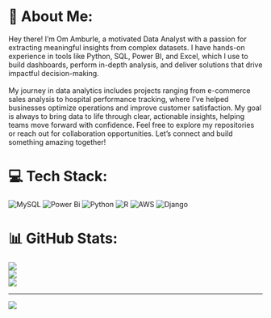 # 💫 About Me:
Hey there! I’m Om Amburle, a motivated Data Analyst with a passion for extracting meaningful insights from complex datasets. I have hands-on experience in tools like Python, SQL, Power BI, and Excel, which I use to build dashboards, perform in-depth analysis, and deliver solutions that drive impactful decision-making.<br><br>My journey in data analytics includes projects ranging from e-commerce sales analysis to hospital performance tracking, where I’ve helped businesses optimize operations and improve customer satisfaction. My goal is always to bring data to life through clear, actionable insights, helping teams move forward with confidence.
Feel free to explore my repositories or reach out for collaboration opportunities. Let’s connect and build something amazing together!

# 💻 Tech Stack:
![MySQL](https://img.shields.io/badge/mysql-4479A1.svg?style=plastic&logo=mysql&logoColor=white) ![Power Bi](https://img.shields.io/badge/power_bi-F2C811?style=plastic&logo=powerbi&logoColor=black) ![Python](https://img.shields.io/badge/python-3670A0?style=plastic&logo=python&logoColor=ffdd54) ![R](https://img.shields.io/badge/r-%23276DC3.svg?style=plastic&logo=r&logoColor=white) ![AWS](https://img.shields.io/badge/AWS-%23FF9900.svg?style=plastic&logo=amazon-aws&logoColor=white)  ![Django](https://img.shields.io/badge/django-%23092E20.svg?style=plastic&logo=django&logoColor=white)
# 📊 GitHub Stats:
![](https://github-readme-stats.vercel.app/api?username=omamburle2002&theme=dark&hide_border=false&include_all_commits=true&count_private=false)<br/>
![](https://github-readme-streak-stats.herokuapp.com/?user=omamburle2002&theme=dark&hide_border=false)<br/>
![](https://github-readme-stats.vercel.app/api/top-langs/?username=omamburle2002&theme=dark&hide_border=false&include_all_commits=true&count_private=false&layout=compact)

---
[![](https://visitcount.itsvg.in/api?id=omamburle2002&icon=0&color=0)](https://visitcount.itsvg.in)

